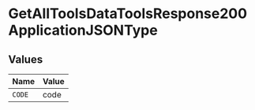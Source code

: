 # GetAllToolsDataToolsResponse200ApplicationJSONType


## Values

| Name   | Value  |
| ------ | ------ |
| `CODE` | code   |